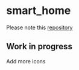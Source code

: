# smart_home 
Please note this [repository](https://github.com/moba15/ioBroker.hiob)

## **Work in progress**
Add more icons